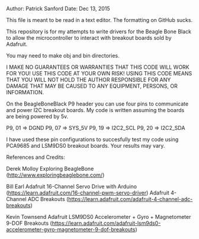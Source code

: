 Author: Patrick Sanford
Date: Dec 13, 2015

This file is meant to be read in a text editor.
The formatting on GitHub sucks.

This repository is for my attempts to write drivers for the Beagle
Bone Black to allow the microcontroller to interact with breakout boards
sold by Adafruit.

You may need to make obj and bin directories.

I MAKE NO GUARANTEES OR WARRANTIES THAT THIS CODE WILL WORK FOR YOU!
USE THIS CODE AT YOUR OWN RISK! USING THIS CODE MEANS THAT YOU WILL
NOT HOLD THE AUTHOR RESPONSIBLE FOR ANY DAMAGE THAT MAY BE CAUSED TO
ANY EQUIPMENT, PERSONS, OR INFORMATION.

On the BeagleBoneBlack P9 header you can use four pins to communicate
and power I2C breakout boards. My code is written assuming the boards
are being powered by 5v.

P9, 01 => DGND
P9, 07 => SYS_5V
P9, 19 => I2C2_SCL
P9, 20 => I2C2_SDA

I have used these pin configurations to succesfully test my code using
PCA9685 and LSM9DS0 breakout boards. Your results may vary.

References and Credits:

Derek Molloy
	Exploring BeagleBone (http://www.exploringbeaglebone.com/)

Bill Earl
	Adafruit 16-Channel Servo Drive with Arduino (https://learn.adafruit.com/16-channel-pwm-servo-driver)
	Adafruit 4-Channel ADC Breakouts (https://learn.adafruit.com/adafruit-4-channel-adc-breakouts)

Kevin Townsend
	Adafruit LSM9DS0 Accelerometer + Gyro + Magnetometer 9-DOF Breakouts (https://learn.adafruit.com/adafruit-lsm9ds0-accelerometer-gyro-magnetometer-9-dof-breakouts)
